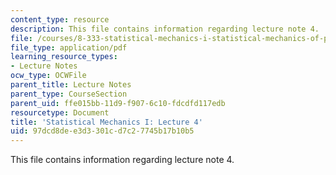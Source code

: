 ```yaml
---
content_type: resource
description: This file contains information regarding lecture note 4.
file: /courses/8-333-statistical-mechanics-i-statistical-mechanics-of-particles-fall-2013/97dcd8dee3d3301cd7c27745b17b10b5_MIT8_333F13_Lec4.pdf
file_type: application/pdf
learning_resource_types:
- Lecture Notes
ocw_type: OCWFile
parent_title: Lecture Notes
parent_type: CourseSection
parent_uid: ffe015bb-11d9-f907-6c10-fdcdfd117edb
resourcetype: Document
title: 'Statistical Mechanics I: Lecture 4'
uid: 97dcd8de-e3d3-301c-d7c2-7745b17b10b5
---
```

This file contains information regarding lecture note 4.